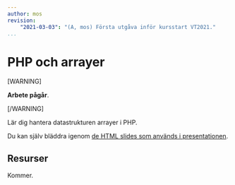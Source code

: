 ```yaml
---
author: mos
revision:
    "2021-03-03": "(A, mos) Första utgåva inför kursstart VT2021."
...
```

PHP och arrayer
====================

[WARNING]

**Arbete pågår**.

[/WARNING]

Lär dig hantera datastrukturen arrayer i PHP.

<!--
Videon är XX minuter lång.

[YOUTUBE src="WmFHIZ_4exo" width=700 caption="Funktioner och programmera i databasen (med Mikael)."]
-->

Du kan själv bläddra igenom [de HTML slides som används i presentationen](https://dbwebb-se.github.io/webtec/lecture/L12-php-array/slide.html).



Resurser
------------------------

Kommer.
